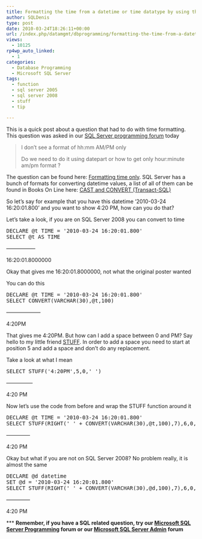 ```yaml
---
title: Formatting the time from a datetime or time datatype by using the STUFF function
author: SQLDenis
type: post
date: 2010-03-24T18:26:11+00:00
url: /index.php/datamgmt/dbprogramming/formatting-the-time-from-a-datetime-or-t/
views:
  - 10125
rp4wp_auto_linked:
  - 1
categories:
  - Database Programming
  - Microsoft SQL Server
tags:
  - function
  - sql server 2005
  - sql server 2008
  - stuff
  - tip

---
```

This is a quick post about a question that had to do with time formatting. This question was asked in our [SQL Server programming forum][1] today

> I don&#8217;t see a format of hh:mm AM/PM only 
> 
> Do we need to do it using datepart or how to get only hour:minute am/pm format ?

The question can be found here: [Formatting time only][2]. SQL Server has a bunch of formats for converting datetime values, a list of all of them can be found in Books On Line here: [CAST and CONVERT (Transact-SQL)][3]

So let&#8217;s say for example that you have this datetime &#8216;2010-03-24 16:20:01.800&#8217; and you want to show 4:20 PM, how can you do that?

Let&#8217;s take a look, if you are on SQL Server 2008 you can convert to time

<pre>DECLARE @t TIME = '2010-03-24 16:20:01.800'
SELECT @t AS TIME</pre>

&#8212;&#8212;&#8212;&#8212;&#8212;&#8211;
  
16:20:01.8000000

Okay that gives me 16:20:01.8000000, not what the original poster wanted

You can do this

<pre>DECLARE @t TIME = '2010-03-24 16:20:01.800'
SELECT CONVERT(VARCHAR(30),@t,100)</pre>

&#8212;&#8212;&#8212;&#8212;&#8212;&#8212;&#8211;
  
4:20PM

That gives me 4:20PM. But how can I add a space between 0 and PM? Say hello to my little friend [STUFF][4]. In order to add a space you need to start at position 5 and add a space and don&#8217;t do any replacement.

Take a look at what I mean

<pre>SELECT STUFF('4:20PM',5,0,' ')</pre>

&#8212;&#8212;&#8212;&#8212;&#8212;
  
4:20 PM

Now let&#8217;s use the code from before and wrap the STUFF function around it

<pre>DECLARE @t TIME = '2010-03-24 16:20:01.800'
SELECT STUFF(RIGHT(' ' + CONVERT(VARCHAR(30),@t,100),7),6,0,' ') AS FormattedTime</pre>

&#8212;&#8212;&#8212;&#8212;&#8211;
  
4:20 PM

Okay but what if you are not on SQL Server 2008? No problem really, it is almost the same

<pre>DECLARE @d datetime 
SET @d = '2010-03-24 16:20:01.800'
SELECT STUFF(RIGHT(' ' + CONVERT(VARCHAR(30),@d,100),7),6,0,' ')</pre>

&#8212;&#8212;&#8212;&#8212;&#8211;
  
4:20 PM

\*** **Remember, if you have a SQL related question, try our [Microsoft SQL Server Programming][1] forum or our [Microsoft SQL Server Admin][5] forum**<ins></ins>

 [1]: http://forum.lessthandot.com/viewforum.php?f=17
 [2]: http://forum.lessthandot.com/viewtopic.php?f=17&t=10289
 [3]: http://msdn.microsoft.com/en-us/library/ms187928.aspx
 [4]: http://msdn.microsoft.com/en-us/library/ms188043.aspx
 [5]: http://forum.lessthandot.com/viewforum.php?f=22